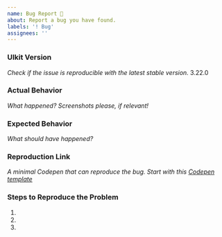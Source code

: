 ```yaml
---
name: Bug Report 🐛
about: Report a bug you have found.
labels: '! Bug'
assignees: ''
---
```


<!--

👋 Hi, thank you for using UIKit!

Please open an issues only for a bug report or feature request. Make sure no one else has already opened a similar issue. If you need help or have questions about UIkit, there are few places to start:

- Search our public documentation: https://getuikit.com/docs
- Ask the community in the Discord chat: https://discord.gg/NEt4Pv7
- Look for an answer on Stack Overflow: https://stackoverflow.com/questions/ask?tags=getuikit

-->

### UIkit Version

_Check if the issue is reproducible with the latest stable version._
3.22.0

### Actual Behavior

_What happened? Screenshots please, if relevant!_

### Expected Behavior

_What should have happened?_

### Reproduction Link

_A minimal Codepen that can reproduce the bug. Start with this [Codepen template](http://codepen.io/anon/pen/XMpryM)_

### Steps to Reproduce the Problem

1.
2.
3.
